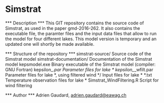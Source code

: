# Simstrat

*** Description ***
This GIT repository contains the source code of Simstrat, as used in the paper gmd-2016-262. It also contains the executable file, the paramter files and the input data files that allow to run the model for four different lakes.
This model version is temporary and an updated one will shortly be made available.

*** Structure of the repository ***
simstrat-source/         Source code of the Simstrat model
simstrat-documentation/  Documentation of the Simstrat model
kepsmodel.exe            Binary executable of the Simstrat model (compiler: GNU Fortran)
kepsilon_*.par           Parameter files for lake *
kepsilon_*_wfilt.par     Parameter files for lake *, using filtered wind
*/                       Input files for lake *
*.txt                    Temperature observation files for lake *
Simstrat_WindFiltering.R Script for wind filtering

*** Author ***
Adrien Gaudard, adrien.gaudard@eawag.ch